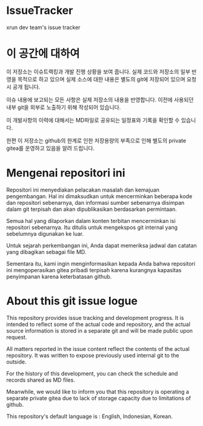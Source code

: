 # IssueTracker
xrun dev team's issue tracker


# 이 공간에 대하여 
이 저장소는 이슈트랙킹과 개발 진행 상황을 보여 줍니다. 실제 코드와 저장소의 일부 반영을 목적으로 하고 있으며 실제 소스에 대한 내용은 별도의 git에 저장되어 있으며 요청시 공개 됩니다. 

이슈 내용에 보고되는 모든 사항은 실제 저장소의 내용을 반영합니다. 이전에 사용되던 내부 git을 외부로 노출하기 위해 작성되어 있습니다.

이 개발사항의 이력에 대해서는 MD파일로 공유되는 일정표와 기록을 확인할 수 있습니다. 

한편 이 저장소는 github의 한계로 인한 저장용량의 부족으로 인해 별도의 private gitea를 운영하고 있음을 알려 드립니다.

# Mengenai repositori ini

Repositori ini menyediakan pelacakan masalah dan kemajuan pengembangan. Hal ini dimaksudkan untuk mencerminkan beberapa kode dan repositori sebenarnya, dan informasi sumber sebenarnya disimpan dalam git terpisah dan akan dipublikasikan berdasarkan permintaan.

Semua hal yang dilaporkan dalam konten terbitan mencerminkan isi repositori sebenarnya. Itu ditulis untuk mengekspos git internal yang sebelumnya digunakan ke luar.

Untuk sejarah perkembangan ini, Anda dapat memeriksa jadwal dan catatan yang dibagikan sebagai file MD.

Sementara itu, kami ingin menginformasikan kepada Anda bahwa repositori ini mengoperasikan gitea pribadi terpisah karena kurangnya kapasitas penyimpanan karena keterbatasan github.

# About this git issue logue
This repository provides issue tracking and development progress. It is intended to reflect some of the actual code and repository, and the actual source information is stored in a separate git and will be made public upon request.

All matters reported in the issue content reflect the contents of the actual repository. It was written to expose previously used internal git to the outside.

For the history of this development, you can check the schedule and records shared as MD files.

Meanwhile, we would like to inform you that this repository is operating a separate private gitea due to lack of storage capacity due to limitations of github.


This repository's default language is :
English, Indonesian, Korean.
